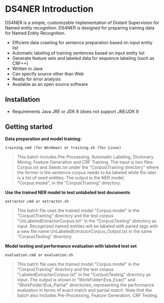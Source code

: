 # DS4NER Introduction

DS4NER is a simple, customizable implementation of Distant Supervision for Named entity recognition. DS4NER is designed for preparing training data for Named Entity Recognition.
    
* Efficient data crawling for sentence preparation based on input entity list
* Automatic labeling of training sentences based on input entity list
* Generate feature sets and labeled data for sequence labeling (such as CRF++)
* Written in Java
* Can specify source other than Web
* Ready for error analysis
* Available as an open source software


## Installation
* Requirements Java JRE or JDK 8 (does not support JRE/JDK 9


## Getting started
**Data preparation and model training:**

`training.cmd (for Windows) or training.sh (for Linux)`

> This batch includes Pre-Processing, Automatic Labeling, Dictionary Mining, Feature Generation and CRF Training.
> The input is two files: Corpus.txt and Seeds.txt under the "Corpus\Training directory" where the former is the sentence corpus needs to be labeled while the later is a list of seed entities.
> The output is the NER model, "Corpus.model", in the "Corpus\Training" directory.


**Use the trained NER model to test unlabeled test documents**

`extractor.cmd or extractor.sh`

> This batch file uses the trained model "Corpus.model" in the "Corpus\Training" directory and the test corpus "UnLabeledExtractorCorpus.txt" in the "Corpus\Testing" directory as input. Recognized named entities will be labeled with paired <NE></NE> tags with a new file name UnLabeledExtractorCorpus_Output.txt in the same "Corpus\Testing" directory.

**Model testing and performance evaluation with labeled test set**

`evaluation.cmd or evaluation.sh`

> This batch file uses the trained model "Corpus.model" in the "Corpus\Training" directory and the test corpus "LabeledExtractorCorpus.txt" in the "Corpus\Testing" directory as input. The output is shown in "WorkFolder\Eva_Exact" and "WorkFolder\Eva_Partial" directories, representing the performance evaluation in terms of exact match and partial match. Note that the batch also includes Pre-Processing, Feature Generation, CRF Testing.